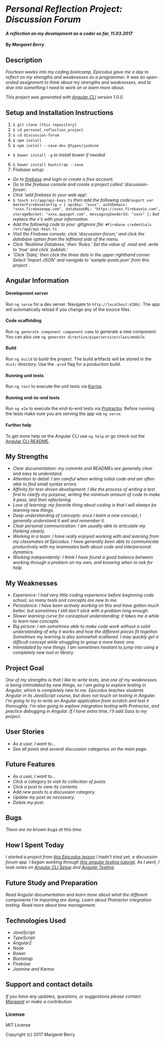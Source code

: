 # _Personal Reflection Project: Discussion Forum_

#### _A reflection on my development as a coder so far, 11.03.2017_

#### By _Margaret Berry_

## Description
_Fourteen weeks into my coding bootcamp, Epicodus gave me a day to reflect on my strengths and weaknesses as a programmer. It was an open-ended assignment to think about my strengths and weaknesses, and to dive into something I need to work on or learn more about._

_This project was generated with [Angular CLI](https://github.com/angular/angular-cli) version 1.0.0._

## Setup and Installation Instructions
1. `$ git clone [this repository]`
2. `$ cd personal_reflection_project`
3. `$ cd discussion-forum`
4. `$ npm install`
5. `$ npm install --save-dev @types/jasmine`
  * `$ bower install -g` _to install bower if needed_
6. `$ bower install bootstrap --save`
7. _Firebase setup:_
* _Go to [firebase](https://firebase.google.com/) and login or create a free account._
* _Go to the firebase console and create a project called 'discussion-forum'._
* _Click 'add firebase to your web app'._
* `$ touch src/app/api-keys.ts` _then add the following code:_`export var masterFirebaseConfig = { apiKey: "xxxx", authDomain: "xxxx.firebaseapp.com", databaseURL: "https://xxxx.firebaseio.com", storageBucket: "xxxx.appspot.com", messagingSenderId: "xxxx" };` _but replace the x's with your information._
* _Add the following code to your .gitignore file:_ `#Firebase credentials /src/app/api-keys.ts `
* _Visit the Firebase console, click 'discussion-forum,' and click the database option from the lefthand side of the menu._
* _Click 'Realtime Database,' then 'Rules.' Set the value of .read and .write to 'true' and click 'publish.'_
* _'Click 'Data,' then click the three dots in the upper righthand corner. Select 'Import JSON' and navigate to 'sample-posts.json' from this project._

## Angular Information

#### Development server
Run `ng serve` for a dev server. Navigate to `http://localhost:4200/`. The app will automatically reload if you change any of the source files.
#### Code scaffolding
Run `ng generate component component-name` to generate a new component. You can also use `ng generate directive/pipe/service/class/module`.
#### Build
Run `ng build` to build the project. The build artifacts will be stored in the `dist/` directory. Use the `-prod` flag for a production build.
#### Running unit tests
Run `ng test` to execute the unit tests via [Karma](https://karma-runner.github.io).
#### Running end-to-end tests
Run `ng e2e` to execute the end-to-end tests via [Protractor](http://www.protractortest.org/).
Before running the tests make sure you are serving the app via `ng serve`.
#### Further help
To get more help on the Angular CLI use `ng help` or go check out the [Angular CLI README](https://github.com/angular/angular-cli/blob/master/README.md).

## My Strengths
* _Clear documentation: my commits and READMEs are generally clear and easy to understand._
* _Attention to detail: I am careful when writing initial code and am often able to find small syntax errors._
* _Affinity for test-driven development: I like the process of writing a test first to clarify my purpose, writing the minimum amount of code to make it pass, and then refactoring._
* _Love of learning: my favorite thing about coding is that I will always be learning new things._
* _Deep understanding of concepts: once I learn a new concept, I generally understand it well and remember it._
* _Clear personal communication: I am usually able to articulate my thinking clearly._
* _Working in a team: I have really enjoyed working with and learning from my classmates at Epicodus. I have generally been able to communicate productively with my teammates both about code and interpersonal dynamics._
* _Working independently: I think I have found a good balance between working through a problem on my own, and knowing when to ask for help._

## My Weaknesses
* _Experience: I had very little coding experience before beginning code school, so many tools and concepts are new to me._
* _Persistence: I have been actively working on this and have gotten much better, but sometimes I still don't stick with a problem long enough._
* _Slower learning curve for conceptual understanding: it takes me a while to learn new concepts._
* _Big picture: I am sometimes able to make code work without a solid understanding of why it works and how the different pieces fit together. Sometimes my learning is also somewhat scattered. I may quickly get a difficult concept while struggling to grasp a more basic one._
* _Intimidated by new things: I am sometimes hesitant to jump into using a completely new tool or library._

## Project Goal
_One of my strengths is that I like to write tests, and one of my weaknesses is being intimidated by new things, so I am going to explore testing in Angular, which is completely new to me. Epicodus teaches students Angular in its JavaScript course, but does not touch on testing in Angular. I'm going to try to write an Angular application from scratch and test it thoroughly. I'm also going to explore integration testing with Protractor, and practice debugging in Angular. If I have extra time, I'll add Sass to my project._

## User Stories
* _As a user, I want to..._
* _See all posts and several discussion categories on the main page._

## Future Features
* _As a user, I want to..._
* _Click a category to visit its collection of posts._
* _Click a post to view its contents._
* _Add new posts to a discussion category._
* _Update my post as necessary._
* _Delete my post._

## Bugs
_There are no known bugs at this time._

## How I Spent Today
_I started a project from [this Epicodus lesson](https://www.learnhowtoprogram.com/javascript/angular-extended/online-store-discussion-forum-craigslist) I hadn't tried yet, a discussion forum app._
_I began working through [this angular testing tutorial](https://angular.io/guide/testing)._
_As I went, I took notes on [Angular CLI Setup](https://www.evernote.com/shard/s148/sh/a3f7b207-5749-4fc4-9164-c1e790a94b27/f261f4f83a6e8c9097b502a394a027bc) and [Angular Testing](https://www.evernote.com/shard/s148/sh/c61c49bc-7ac3-4493-9cc4-17c4906ad991/0987cfc7c0271ff071b9f16c98b80567)._

## Future Study and Preparation
_Read Angular documentation and learn more about what the different components I'm importing are doing._
_Learn about Protractor integration testing._
_Read more about time management._

## Technologies Used
* _JavaScript_
* _TypeScript_
* _Angular2_
* _Node_
* _Bower_
* _Bootstrap_
* _Firebase_
* _Jasmine and Karma_

## Support and contact details

_If you have any updates, questions, or suggestions please contact [Margaret](codeberry1@gmail.com) or make a contribution._

### License

MIT License

Copyright (c) 2017 Margaret Berry
